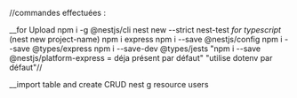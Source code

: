 //commandes effectuées : 

__for Upload
npm i -g @nestjs/cli
nest new --strict nest-test *for typescript* (nest new project-name)
npm i express
npm i --save @nestjs/config
npm i --save @types/express
npm i --save-dev @types/jests
"npm i --save @nestjs/platform-express = déja présent par défaut"
"utilise dotenv par défaut"//

__import table and create CRUD
nest g resource users

